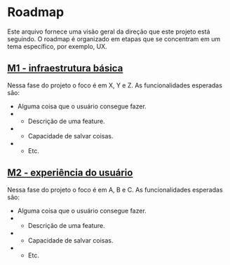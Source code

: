 # Roadmap

Este arquivo fornece uma visão geral da direção que este projeto está seguindo. O roadmap é organizado em etapas que se concentram em um tema específico, por exemplo, UX.

## [M1 - infraestrutura básica](https://github.com/OpenSourceLabUFV/template/milestone/1)

Nessa fase do projeto o foco é em X, Y e Z. As funcionalidades esperadas são:

- Alguma coisa que o usuário consegue fazer.
- - Descrição de uma feature.
- - Capacidade de salvar coisas.
- - Etc.
## [M2 - experiência do usuário](https://github.com/OpenSourceLabUFV/template/milestone/2)

Nessa fase do projeto o foco é em A, B e C. As funcionalidades esperadas são:

- Alguma coisa que o usuário consegue fazer.
- - Descrição de uma feature.
- - Capacidade de salvar coisas.
- - Etc.
